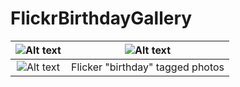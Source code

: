 # FlickrBirthdayGallery


![Alt text](1.jpg?raw=true "S1")  |  ![Alt text](2.jpg?raw=true "S2")
:-------------------------:|:-------------------------:
![Alt text](3.jpg?raw=true "S4")  |  Flicker "birthday" tagged photos


